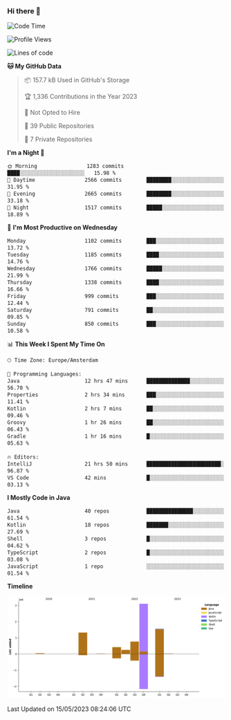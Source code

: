 ### Hi there 👋


<!--START_SECTION:waka-->
![Code Time](http://img.shields.io/badge/Code%20Time-3%2C207%20hrs%2033%20mins-blue)

![Profile Views](http://img.shields.io/badge/Profile%20Views-7-blue)

![Lines of code](https://img.shields.io/badge/From%20Hello%20World%20I%27ve%20Written-7.5%20million%20lines%20of%20code-blue)

**🐱 My GitHub Data** 

> 📦 157.7 kB Used in GitHub's Storage 
 > 
> 🏆 1,336 Contributions in the Year 2023
 > 
> 🚫 Not Opted to Hire
 > 
> 📜 39 Public Repositories 
 > 
> 🔑 7 Private Repositories 
 > 
**I'm a Night 🦉** 

```text
🌞 Morning                1283 commits        ████░░░░░░░░░░░░░░░░░░░░░   15.98 % 
🌆 Daytime                2566 commits        ████████░░░░░░░░░░░░░░░░░   31.95 % 
🌃 Evening                2665 commits        ████████░░░░░░░░░░░░░░░░░   33.18 % 
🌙 Night                  1517 commits        █████░░░░░░░░░░░░░░░░░░░░   18.89 % 
```
📅 **I'm Most Productive on Wednesday** 

```text
Monday                   1102 commits        ███░░░░░░░░░░░░░░░░░░░░░░   13.72 % 
Tuesday                  1185 commits        ████░░░░░░░░░░░░░░░░░░░░░   14.76 % 
Wednesday                1766 commits        █████░░░░░░░░░░░░░░░░░░░░   21.99 % 
Thursday                 1338 commits        ████░░░░░░░░░░░░░░░░░░░░░   16.66 % 
Friday                   999 commits         ███░░░░░░░░░░░░░░░░░░░░░░   12.44 % 
Saturday                 791 commits         ██░░░░░░░░░░░░░░░░░░░░░░░   09.85 % 
Sunday                   850 commits         ███░░░░░░░░░░░░░░░░░░░░░░   10.58 % 
```


📊 **This Week I Spent My Time On** 

```text
🕑︎ Time Zone: Europe/Amsterdam

💬 Programming Languages: 
Java                     12 hrs 47 mins      ██████████████░░░░░░░░░░░   56.70 % 
Properties               2 hrs 34 mins       ███░░░░░░░░░░░░░░░░░░░░░░   11.41 % 
Kotlin                   2 hrs 7 mins        ██░░░░░░░░░░░░░░░░░░░░░░░   09.46 % 
Groovy                   1 hr 26 mins        ██░░░░░░░░░░░░░░░░░░░░░░░   06.43 % 
Gradle                   1 hr 16 mins        █░░░░░░░░░░░░░░░░░░░░░░░░   05.63 % 

🔥 Editors: 
IntelliJ                 21 hrs 50 mins      ████████████████████████░   96.87 % 
VS Code                  42 mins             █░░░░░░░░░░░░░░░░░░░░░░░░   03.13 % 
```

**I Mostly Code in Java** 

```text
Java                     40 repos            ███████████████░░░░░░░░░░   61.54 % 
Kotlin                   18 repos            ███████░░░░░░░░░░░░░░░░░░   27.69 % 
Shell                    3 repos             █░░░░░░░░░░░░░░░░░░░░░░░░   04.62 % 
TypeScript               2 repos             █░░░░░░░░░░░░░░░░░░░░░░░░   03.08 % 
JavaScript               1 repo              ░░░░░░░░░░░░░░░░░░░░░░░░░   01.54 % 
```



**Timeline**

![Lines of Code chart](https://raw.githubusercontent.com/powercasgamer/powercasgamer/master/assets/bar_graph.png)


 Last Updated on 15/05/2023 08:24:06 UTC
<!--END_SECTION:waka-->
